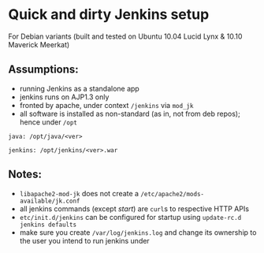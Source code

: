 Quick and dirty Jenkins setup
=============================

For Debian variants (built and tested on Ubuntu 10.04 Lucid Lynx & 10.10 Maverick Meerkat)

Assumptions:
-----------
* running Jenkins as a standalone app
* jenkins runs on AJP1.3 only
* fronted by apache, under context `/jenkins` via `mod_jk`
* all software is installed as non-standard (as in, not from deb repos); hence under `/opt`

`java: /opt/java/<ver>`

`jenkins: /opt/jenkins/<ver>.war`

Notes:
-----
* `libapache2-mod-jk` does not create a `/etc/apache2/mods-available/jk.conf`
* all jenkins commands (except *start*) are `curl`s to respective HTTP APIs
* `etc/init.d/jenkins` can be configured for startup using `update-rc.d jenkins defaults`
* make sure you create `/var/log/jenkins.log` and change its ownership to the user you intend to run jenkins under
